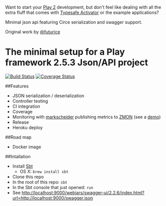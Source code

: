 Want to start your [Play 2](https://www.playframework.com/documentation/2.5.x/Home) development, but don't feel like dealing with all the extra fluff that comes with [Typesafe Activator](https://www.typesafe.com/activator/docs) or the example applications?

Minimal json api featuring Circe serialization and swagger support.

Original work by [@futurice](https://github.com/futurice/minimal-play2.git)


# The minimal setup for a Play framework 2.5.3 Json/API project

[![Build Status](https://travis-ci.org/sammyrulez/minimal-play2.svg?branch=master)](https://travis-ci.org/sammyrulez/minimal-play2) [![Coverage Status](https://coveralls.io/repos/github/sammyrulez/minimal-play2/badge.svg?branch=master)](https://coveralls.io/github/sammyrulez/minimal-play2?branch=master)

##Features
* JSON serialization / deserialization
* Controller testing
* CI integration
* Coverage
* Monitoring with [markscheider](https://github.com/zalando-incubator/markscheider) publishing metrics to [ZMON](https://github.com/zalando/zmon) (see a [demo](https://demo.zmon.io))
* Release
* Heroku deploy

##Road map
* Docker image


##Intallation

* Install [Sbt](http://www.scala-sbt.org/index.html)
  * OS X: `brew install sbt`
* Clone this repo
* In the root of this repo: `sbt`
* In the Sbt console that just opened: `run`
* See [http://localhost:9000/webjars/swagger-ui/2.2.6/index.html?url=http://localhost:9000/swagger.json](http://localhost:9000/webjars/swagger-ui/2.2.6/index.html?url=http://localhost:9000/swagger.json#!/api/get)
